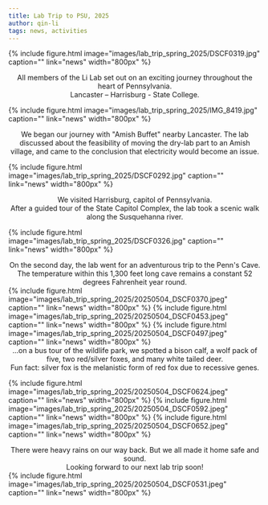 ```yaml
---
title: Lab Trip to PSU, 2025
author: qin-li
tags: news, activities
---
```

{%
  include figure.html
  image="images/lab_trip_spring_2025/DSCF0319.jpg"
  caption=""
  link="news"
  width="800px"
%}
<div align="center">All members of the Li Lab set out on an exciting journey throughout the heart of Pennsylvania.<br />Lancaster – Harrisburg - State College.</div>

{%
  include figure.html
  image="images/lab_trip_spring_2025/IMG_8419.jpg"
  caption=""
  link="news"
  width="800px"
%}
<div align="center">We began our journey with "Amish Buffet" nearby Lancaster. The lab discussed about the feasibility of moving the dry-lab part to an Amish village, and came to the conclusion that electricity would become an issue.</div>

{%
  include figure.html
  image="images/lab_trip_spring_2025/DSCF0292.jpg"
  caption=""
  link="news"
  width="800px"
%}
<div align="center">We visited Harrisburg, capitol of Pennsylvania.<br />After a guided tour of the State Capitol Complex, the lab took a scenic walk along the Susquehanna river.</div>

{%
  include figure.html
  image="images/lab_trip_spring_2025/DSCF0326.jpg"
  caption=""
  link="news"
  width="800px"
%}

<div align="center">On the second day, the lab went for an adventurous trip to the Penn's Cave.<br />The temperature within this 1,300 feet long cave remains a constant 52 degrees Fahrenheit year round.</div>
{%
  include figure.html
  image="images/lab_trip_spring_2025/20250504_DSCF0370.jpeg"
  caption=""
  link="news"
  width="800px"
%}
{%
  include figure.html
  image="images/lab_trip_spring_2025/20250504_DSCF0453.jpeg"
  caption=""
  link="news"
  width="800px"
%}
{%
  include figure.html
  image="images/lab_trip_spring_2025/20250504_DSCF0497.jpeg"
  caption=""
  link="news"
  width="800px"
%}
<div align="center">...on a bus tour of the wildlife park, we spotted a bison calf, a wolf pack of five, two red/silver foxes, and many white tailed deer.<br />Fun fact: silver fox is the melanistic form of red fox due to recessive genes.</div>

{%
  include figure.html
  image="images/lab_trip_spring_2025/20250504_DSCF0624.jpeg"
  caption=""
  link="news"
  width="800px"
%}
{%
  include figure.html
  image="images/lab_trip_spring_2025/20250504_DSCF0592.jpeg"
  caption=""
  link="news"
  width="800px"
%}
{%
  include figure.html
  image="images/lab_trip_spring_2025/20250504_DSCF0652.jpeg"
  caption=""
  link="news"
  width="800px"
%}
<div align="center">There were heavy rains on our way back. But we all made it home safe and sound. <br />Looking forward to our next lab trip soon!</div>
{%
  include figure.html
  image="images/lab_trip_spring_2025/20250504_DSCF0531.jpeg"
  caption=""
  link="news"
  width="800px"
%}

